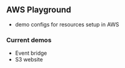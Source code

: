 ## AWS Playground

- demo configs for resources setup in AWS

### Current demos

- Event bridge
- S3 website
  